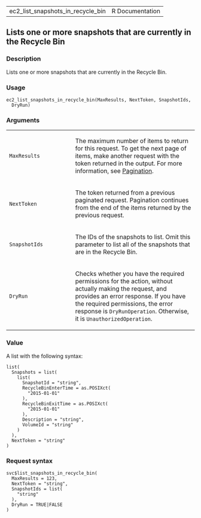 <table style="width: 100%;">
<tbody>
<tr class="odd">
<td>ec2_list_snapshots_in_recycle_bin</td>
<td style="text-align: right;">R Documentation</td>
</tr>
</tbody>
</table>

## Lists one or more snapshots that are currently in the Recycle Bin

### Description

Lists one or more snapshots that are currently in the Recycle Bin.

### Usage

    ec2_list_snapshots_in_recycle_bin(MaxResults, NextToken, SnapshotIds,
      DryRun)

### Arguments

<table>
<colgroup>
<col style="width: 35%" />
<col style="width: 65%" />
</colgroup>
<tbody>
<tr class="odd">
<td><code
id="ec2_list_snapshots_in_recycle_bin_:_MaxResults">MaxResults</code></td>
<td><p>The maximum number of items to return for this request. To get
the next page of items, make another request with the token returned in
the output. For more information, see <a
href="https://docs.aws.amazon.com/AWSEC2/latest/APIReference/Query-Requests.html#api-pagination">Pagination</a>.</p></td>
</tr>
<tr class="even">
<td><code
id="ec2_list_snapshots_in_recycle_bin_:_NextToken">NextToken</code></td>
<td><p>The token returned from a previous paginated request. Pagination
continues from the end of the items returned by the previous
request.</p></td>
</tr>
<tr class="odd">
<td><code
id="ec2_list_snapshots_in_recycle_bin_:_SnapshotIds">SnapshotIds</code></td>
<td><p>The IDs of the snapshots to list. Omit this parameter to list all
of the snapshots that are in the Recycle Bin.</p></td>
</tr>
<tr class="even">
<td><code
id="ec2_list_snapshots_in_recycle_bin_:_DryRun">DryRun</code></td>
<td><p>Checks whether you have the required permissions for the action,
without actually making the request, and provides an error response. If
you have the required permissions, the error response is
<code>DryRunOperation</code>. Otherwise, it is
<code>UnauthorizedOperation</code>.</p></td>
</tr>
</tbody>
</table>

### Value

A list with the following syntax:

    list(
      Snapshots = list(
        list(
          SnapshotId = "string",
          RecycleBinEnterTime = as.POSIXct(
            "2015-01-01"
          ),
          RecycleBinExitTime = as.POSIXct(
            "2015-01-01"
          ),
          Description = "string",
          VolumeId = "string"
        )
      ),
      NextToken = "string"
    )

### Request syntax

    svc$list_snapshots_in_recycle_bin(
      MaxResults = 123,
      NextToken = "string",
      SnapshotIds = list(
        "string"
      ),
      DryRun = TRUE|FALSE
    )
